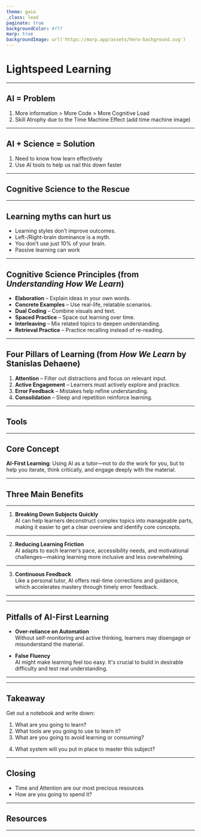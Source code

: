 ```yaml
---
theme: gaia
_class: lead
paginate: true
backgroundColor: #fff
marp: true
backgroundImage: url('https://marp.app/assets/hero-background.svg')
---
```



# Lightspeed Learning

---

## AI = Problem

1. More information > More Code > More Cognitive Load
2. Skill Atrophy due to the Time Machine Effect (add time machine image)

<!-- 
More frameworks
Faster release cycles
More information to handle
Add reference to amount of information and systems growing
 -->

 <!-- 
 Skill atrophy 
- code complete mentions how 50% of Dev skill is lost every 3 years
- that pace is likely to speed up
- AI tools can break some of the core tenants that allow us to both learn and retain info
- we can combat this by using AI tools to our advantage
  -->

---

## AI + Science = Solution
1. Need to know how learn effectively
2. Use AI tools to help us nail this down faster

---

## Cognitive Science to the Rescue

--- 
## Learning myths can hurt us
- Learning styles don’t improve outcomes.
- Left-/Right-brain dominance is a myth.
- You don’t use just 10% of your brain.
- Passive learning can work
---

## Cognitive Science Principles (from *Understanding How We Learn*)
- **Elaboration** – Explain ideas in your own words.
- **Concrete Examples** – Use real-life, relatable scenarios.
- **Dual Coding** – Combine visuals and text.
- **Spaced Practice** – Space out learning over time.
- **Interleaving** – Mix related topics to deepen understanding.
- **Retrieval Practice** – Practice recalling instead of re-reading.

---

## Four Pillars of Learning (from *How We Learn* by Stanislas Dehaene)
1. **Attention** – Filter out distractions and focus on relevant input.
2. **Active Engagement** – Learners must actively explore and practice.
3. **Error Feedback** – Mistakes help refine understanding.
4. **Consolidation** – Sleep and repetition reinforce learning.

---

## Tools

---

## Core Concept
**AI-First Learning**: Using AI as a tutor—not to do the work for you, but to help you iterate, think critically, and engage deeply with the material.

---

## Three Main Benefits

---
1. **Breaking Down Subjects Quickly**  
   AI can help learners deconstruct complex topics into manageable parts, making it easier to get a clear overview and identify core concepts.

---

2. **Reducing Learning Friction**  
   AI adapts to each learner’s pace, accessibility needs, and motivational challenges—making learning more inclusive and less overwhelming.

---

3. **Continuous Feedback**  
   Like a personal tutor, AI offers real-time corrections and guidance, which accelerates mastery through timely error feedback.

---


---
## Pitfalls of AI-First Learning
- **Over-reliance on Automation**  
  Without self-monitoring and active thinking, learners may disengage or misunderstand the material.

- **False Fluency**  
  AI might make learning feel too easy. It's crucial to build in desirable difficulty and test real understanding.

---

---

## Takeaway

Get out a notebook and write down:

1. What are you going to learn?
2. What tools are you going to use to learn it?
3. What are you going to avoid learning or consuming?
<!-- 
What do you need to learn vs what to outsource to AI?

Is the syntax important?
Is understanding key principles important?
Is knowledge sharing important?

What to learn
What to avoid learning
80/20 of learning
 -->
4. What system will you put in place to master this subject?

---

## Closing

- Time and Attention are our most precious resources
- How are you going to spend it?

---

## Resources

---

